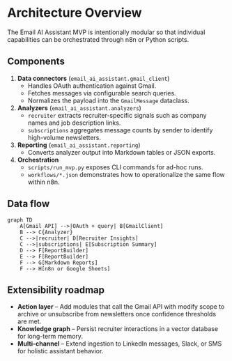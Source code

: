 # Architecture Overview

The Email AI Assistant MVP is intentionally modular so that individual capabilities can be orchestrated through n8n or Python scripts.

## Components

1. **Data connectors** (`email_ai_assistant.gmail_client`)
   * Handles OAuth authentication against Gmail.
   * Fetches messages via configurable search queries.
   * Normalizes the payload into the `GmailMessage` dataclass.
2. **Analyzers** (`email_ai_assistant.analyzers`)
   * `recruiter` extracts recruiter-specific signals such as company names and job description links.
   * `subscriptions` aggregates message counts by sender to identify high-volume newsletters.
3. **Reporting** (`email_ai_assistant.reporting`)
   * Converts analyzer output into Markdown tables or JSON exports.
4. **Orchestration**
   * `scripts/run_mvp.py` exposes CLI commands for ad-hoc runs.
   * `workflows/*.json` demonstrates how to operationalize the same flow within n8n.

## Data flow

```mermaid
graph TD
    A[Gmail API] -->|OAuth + query| B[GmailClient]
    B --> C{Analyzer}
    C -->|recruiter| D[Recruiter Insights]
    C -->|subscriptions| E[Subscription Summary]
    D --> F[ReportBuilder]
    E --> F[ReportBuilder]
    F --> G[Markdown Reports]
    F --> H[n8n or Google Sheets]
```

## Extensibility roadmap

* **Action layer** – Add modules that call the Gmail API with modify scope to archive or unsubscribe from newsletters once confidence thresholds are met.
* **Knowledge graph** – Persist recruiter interactions in a vector database for long-term memory.
* **Multi-channel** – Extend ingestion to LinkedIn messages, Slack, or SMS for holistic assistant behavior.
